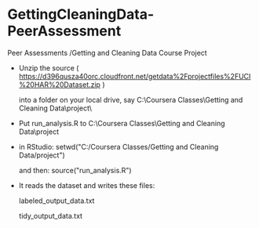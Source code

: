 GettingCleaningData-PeerAssessment
==================================

Peer Assessments /Getting and Cleaning Data Course Project


* Unzip the source
  ( https://d396qusza40orc.cloudfront.net/getdata%2Fprojectfiles%2FUCI%20HAR%20Dataset.zip )

  into a folder on your local drive, say C:\Coursera Classes\Getting and Cleaning Data\project\

* Put run_analysis.R to  C:\Coursera Classes\Getting and Cleaning Data\project

* in RStudio: setwd("C:/Coursera Classes/Getting and Cleaning Data/project")

  and then: source("run_analysis.R")

* It reads the dataset and writes these files:

  labeled_output_data.txt 

  tidy_output_data.txt